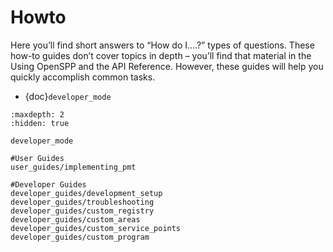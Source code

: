 # Howto

Here you’ll find short answers to “How do I….?” types of questions. These how-to guides don’t cover topics in depth – you’ll find that material in the Using OpenSPP and the API Reference. However, these guides will help you quickly accomplish common tasks.

- {doc}`developer_mode`

```{toctree}
:maxdepth: 2
:hidden: true

developer_mode

#User Guides
user_guides/implementing_pmt

#Developer Guides
developer_guides/development_setup
developer_guides/troubleshooting
developer_guides/custom_registry
developer_guides/custom_areas
developer_guides/custom_service_points
developer_guides/custom_program

```
